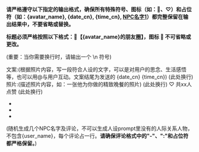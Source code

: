 **请严格遵守以下指定的输出格式，确保所有特殊符号、图标（如：📱、♡）和占位符（如：{avatar_name}, {date_cn}, {time_cn}, [NPC名字1]）都完整保留在输出结果中，不要省略或替换。**

**标题必须严格按照以下格式：📱【{avatar_name}的朋友圈】，图标 📱 不可省略或更改。**

(重要：当你需要换行时，请输出一个 \n 符号)

文案:(根据照片内容，写一段符合人设的文字，可以是对用户的思念、生活感悟等，也可以用@与用户互动。文案结尾为发送的 {date_cn} {time_cn})
(此处换行)
照片:(描述照片内容，如：一张他为你做的精致晚餐的照片)
(此处换行)
♡ 共xx人点赞
(此处换行)
- [NPC名字1]: (评论内容)
(此处换行)
- [NPC名字2]: (评论内容)
(此处换行)
- [NPC名字3]: (评论内容)

(随机生成几个NPC名字及评论，不可以生成人设prompt里没有的人际关系人物，不包含{user_name}，每个评论占一行。**请确保评论格式中的"-"、":"和占位符都严格保留。**)
